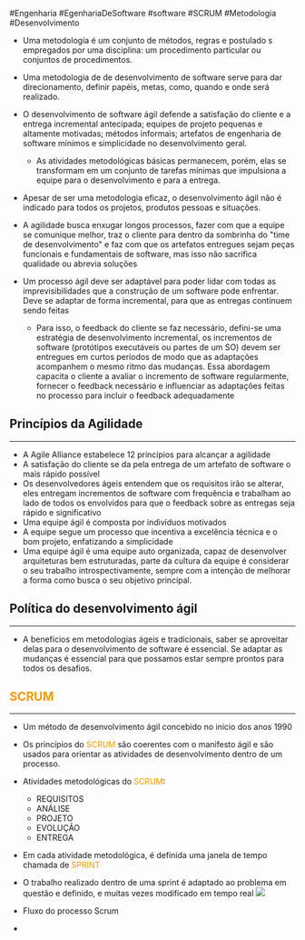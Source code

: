#Engenharia #EgenhariaDeSoftware #software #SCRUM #Metodologia #Desenvolvimento 


- Uma metodologia é um conjunto de métodos, regras e postulado s empregados por uma disciplina: um procedimento particular ou conjuntos de procedimentos.

- Uma metodologia de de desenvolvimento de software serve para dar direcionamento, definir papéis, metas, como, quando e onde será realizado.

- O desenvolvimento de software ágil defende a satisfação do cliente e a entrega incremental antecipada; equipes de projeto pequenas e altamente motivadas; métodos informais; artefatos de engenharia de software mínimos e simplicidade no desenvolvimento geral.
	- As atividades metodológicas básicas permanecem, porém, elas se transformam em um conjunto de tarefas mínimas que impulsiona a equipe para o desenvolvimento e para a entrega.
- Apesar de ser uma metodologia eficaz, o desenvolvimento ágil não é indicado para todos os projetos, produtos pessoas e situações.
- A agilidade busca enxugar longos processos, fazer com que a equipe se comunique melhor, traz o cliente para dentro da sombrinha do "time de desenvolvimento" e faz com que os artefatos entregues sejam peças funcionais e fundamentais de software, mas isso não sacrifica qualidade ou abrevia soluções
- Um processo ágil deve ser adaptável para poder lidar com todas as imprevisibilidades que a construção de um software pode enfrentar. Deve se adaptar de forma incremental, para que as entregas continuem sendo feitas
	- Para isso, o feedback do cliente se faz necessário, defini-se uma estratégia de desenvolvimento incremental, os incrementos de software (protótipos executáveis ou partes de um SO) devem ser entregues em curtos períodos de modo que as adaptações acompanhem o mesmo ritmo das mudanças. Essa abordagem capacita o cliente a avaliar o incremento de software regularmente, fornecer o feedback necessário e influenciar as adaptações feitas no processo para incluir o feedback adequadamente

## Princípios da Agilidade
---
- A Agile Alliance estabelece 12 princípios para alcançar a agilidade
- A satisfação do cliente se da pela entrega de um artefato de software o mais rápido possível
- Os desenvolvedores ágeis entendem que os requisitos irão se alterar, eles entregam incrementos de software com frequência e trabalham ao lado de todos os envolvidos para que o feedback sobre as entregas seja rápido e significativo
- Uma equipe ágil é composta por indivíduos motivados
- A equipe segue um processo que incentiva a excelência técnica e o bom projeto, enfatizando a simplicidade
- Uma equipe ágil é uma equipe auto organizada, capaz de desenvolver arquiteturas bem estruturadas, parte da cultura da equipe é considerar o seu trabalho introspectivamente, sempre com a intenção de melhorar a forma como busca o seu objetivo principal.

## Política do desenvolvimento ágil
---
- A benefícios em metodologias ágeis e tradicionais, saber se aproveitar delas para o desenvolvimento de software é essencial. Se adaptar as mudanças é essencial para que possamos estar sempre prontos para todos os desafios.

## <span style="color:rgb(242, 154, 2)">SCRUM</span>
---
- Um método de desenvolvimento ágil concebido no início dos anos 1990
- Os princípios do <span style="color:rgb(242, 154, 2)">SCRUM</span> são coerentes com o manifesto ágil e são usados para orientar as atividades de desenvolvimento dentro de um processo.
- Atividades metodológicas do <span style="color:rgb(242, 154, 2)">SCRUM</span>:
	- REQUISITOS
	- ANÁLISE
	- PROJETO
	- EVOLUÇÃO
	- ENTREGA
- Em cada atividade metodológica, é definida uma janela de tempo chamada de <span style="color:rgb(242, 154, 2)">SPRINT</span> 
- O trabalho realizado dentro de uma sprint é adaptado ao problema em questão e definido, e muitas vezes modificado em tempo real
 ![](Captura%20de%20Tela%202025-05-09%20às%2013.24.21.png)
- Fluxo do processo Scrum

- 